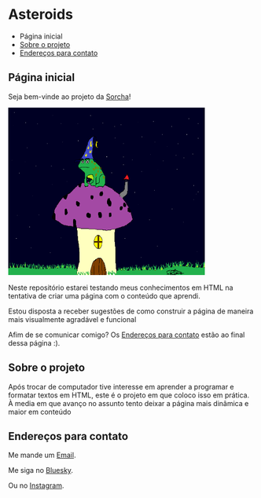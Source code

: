 <h1>Asteroids</h1>
<!DOCTYPE html>
<html lang="en-US">
 <head>
  <meta charset="utf-8">
  <meta name="viewport" content="widht=device-width">
 </head>
  <body>
  <ul>
  <li>Página inicial</li>
  <li><a href="#Projects">Sobre o projeto</a></li>
  <li><a href="#Contacts">Endereços para contato</a></li>
  </ul>
   <h2 id="Homepage">Página inicial</h2>
<p>Seja bem-vinde ao projeto da <a href="https://github.com/Silky-number8">Sorcha</a>!</p>
    <img
    src="Images/Wizard.png"
    title="This one is a wizard"
    alt="Um desenho de um sapo feiticeiro encima de uma casinha de cogumelo"
    width="400"
    height="341"/>
   <p>Neste repositório estarei testando meus conhecimentos em HTML na tentativa de criar uma página com o conteúdo que aprendi.</p>
   <p>Estou disposta a receber sugestões de como construir a página de maneira mais visualmente agradável e funcional</p>
   <p>Afim de se comunicar comigo? Os <a href="#Contacts">Endereços para  contato</a> estão ao final dessa página :).</p>
   <h2 id="Projects">Sobre o projeto</h2>
   <p>Após trocar de computador tive interesse em aprender a programar e formatar textos em HTML, este é o projeto em que coloco isso em prática. À media em que avanço no assunto tento deixar a página mais dinâmica e maior em conteúdo</p>
   <h2 id="Contacts">Endereços para contato</h2>
   <p>Me mande um <a href="mailto:sorchagalera@gmail.com">Email</a>.</p>
   <p>Me siga no <a href="https://Bsky.app/profile/sgmushroom.bsky.social">Bluesky</a>.</p>
   <p>Ou no <a href="https://www.Instagram.com/sorchagalera660/">Instagram</a>.</p>
  </body>
</html>
